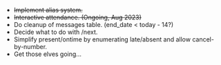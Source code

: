 - ~~Implement alias system.~~
- ~~Interactive attendance. (Ongoing, Aug 2023)~~
- Do cleanup of messages table. (end_date < today - 14?)
- Decide what to do with /next.
- Simplify present/ontime by enumerating late/absent and allow cancel-by-number.
- Get those elves going...
